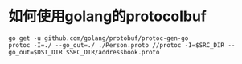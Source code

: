 # 如何使用golang的protocolbuf

```
go get -u github.com/golang/protobuf/protoc-gen-go
protoc -I=./ --go_out=./ ./Person.proto //protoc -I=$SRC_DIR --go_out=$DST_DIR $SRC_DIR/addressbook.proto

```